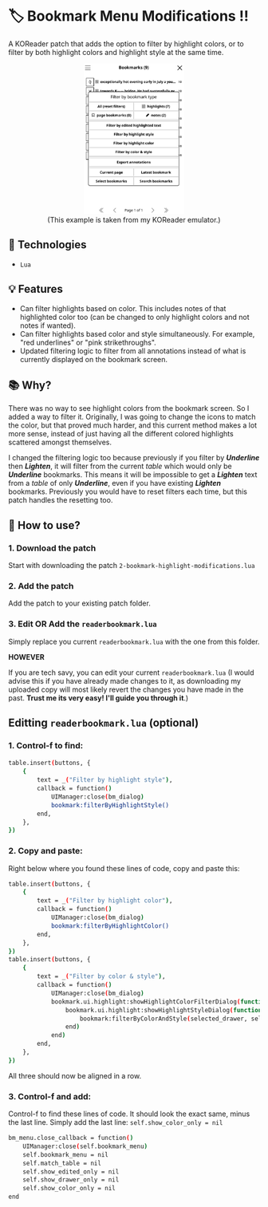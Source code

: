 # 🏷️ Bookmark Menu Modifications !!
A KOReader patch that adds the option to filter by highlight colors, or to filter by both highlight colors and highlight style at the same time. 

<div align="center"> 
    <img src="example.png" alt = "Front Page Image" width="40%" />
</div>
<center>(This example is taken from my KOReader emulator.)</center>

## 🤖 Technologies
- `Lua`

## 💡 Features
- Can filter highlights based on color. This includes notes of that highlighted color too (can be changed to only highlight colors and not notes if wanted).
- Can filter highlights based color and style simultaneously. For example, "red underlines" or "pink strikethroughs".
- Updated filtering logic to filter from all annotations instead of what is currently displayed on the bookmark screen.

## 📚 Why?
There was no way to see highlight colors from the bookmark screen. So I added a way to filter it. Originally, I was going to change the icons to match the color, but that proved much harder, and this current method makes a lot more sense, instead of just having all the different colored highlights scattered amongst themselves.

I changed the filtering logic too because previously if you filter by ***Underline*** then ***Lighten***, it will filter from the current *table* which would only be ***Underline*** bookmarks. This means it will be impossible to get a ***Lighten*** text from a *table* of only ***Underline***, even if you have existing ***Lighten*** bookmarks. Previously you would have to reset filters each time, but this patch handles the resetting too.

## 🚀 How to use?
### 1. Download the patch
Start with downloading the patch `2-bookmark-highlight-modifications.lua`

### 2. Add the patch
Add the patch to your existing patch folder.

### 3. Edit OR Add the `readerbookmark.lua`
Simply replace you current `readerbookmark.lua` with the one from this folder.

**HOWEVER**

If you are tech savy, you can edit your current `readerbookmark.lua` (I would advise this if you have already made changes to it, as downloading my uploaded copy will most likely revert the changes you have made in the past. **Trust me its very easy! I'll guide you through it**.)

## Editting `readerbookmark.lua` (optional)
### 1. Control-f to find:
```bash
table.insert(buttons, {
    {
        text = _("Filter by highlight style"),
        callback = function()
            UIManager:close(bm_dialog)
            bookmark:filterByHighlightStyle()
        end,
    },
})
```
### 2. Copy and paste:
Right below where you found these lines of code, copy and paste this:
```bash
table.insert(buttons, {
    {
        text = _("Filter by highlight color"),
        callback = function()
            UIManager:close(bm_dialog)
            bookmark:filterByHighlightColor()
        end,
    },
})
table.insert(buttons, {
    {
        text = _("Filter by color & style"),
        callback = function()
            UIManager:close(bm_dialog)
            bookmark.ui.highlight:showHighlightColorFilterDialog(function(selected_color)
                bookmark.ui.highlight:showHighlightStyleDialog(function(selected_drawer)
                    bookmark:filterByColorAndStyle(selected_drawer, selected_color)
                end)
            end)
        end,
    },
})
```
All three should now be aligned in a row.
### 3. Control-f and add:
Control-f to find these lines of code. It should look the exact same, minus the last line. Simply add the last line: `self.show_color_only = nil`
```bash
bm_menu.close_callback = function()
    UIManager:close(self.bookmark_menu)
    self.bookmark_menu = nil
    self.match_table = nil
    self.show_edited_only = nil
    self.show_drawer_only = nil
    self.show_color_only = nil
end
```


